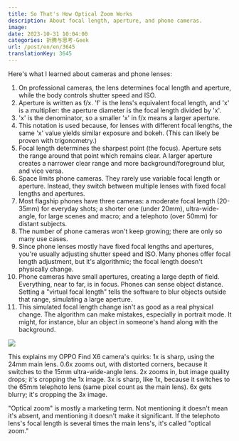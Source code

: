 ```yaml
---
title: So That's How Optical Zoom Works
description: About focal length, aperture, and phone cameras.
image:
date: 2023-10-31 10:04:00
categories: 折腾与思考-Geek
url: /post/en/en/3645
translationKey: 3645
---
```


Here's what I learned about cameras and phone lenses:

1.  On professional cameras, the lens determines focal length and aperture, while the body controls shutter speed and ISO.
2.  Aperture is written as f/x.  'f' is the lens's equivalent focal length, and 'x' is a multiplier: the aperture diameter is the focal length divided by 'x'.
3.  'x' is the denominator, so a smaller 'x' in f/x means a larger aperture.
4.  This notation is used because, for lenses with different focal lengths, the same 'x' value yields similar exposure and bokeh. (This can likely be proven with trigonometry.)
5.  Focal length determines the sharpest point (the focus). Aperture sets the range around that point which remains clear. A larger aperture creates a narrower clear range and more background/foreground blur, and vice versa.
6.  Space limits phone cameras. They rarely use variable focal length or aperture. Instead, they switch between multiple lenses with fixed focal lengths and apertures.
7.  Most flagship phones have three cameras: a moderate focal length (20-35mm) for everyday shots; a shorter one (under 20mm), ultra-wide-angle, for large scenes and macro; and a telephoto (over 50mm) for distant subjects.
8.  The number of phone cameras won't keep growing; there are only so many use cases.
9.  Since phone lenses mostly have fixed focal lengths and apertures, you're usually adjusting shutter speed and ISO. Many phones offer focal length adjustment, but it's algorithmic; the focal length doesn't physically change.
10. Phone cameras have small apertures, creating a large depth of field. Everything, near to far, is in focus. Phones can sense object distance. Setting a "virtual focal length" tells the software to blur objects outside that range, simulating a large aperture.
11. This simulated focal length change isn't as good as a real physical change. The algorithm can make mistakes, especially in portrait mode. It might, for instance, blur an object in someone's hand along with the background.

![](https://cdn.victor42.work/posts/2023-10/mmexport1698715415549.jpg)

This explains my OPPO Find X6 camera's quirks: 1x is sharp, using the 24mm main lens. 0.6x zooms out, with distorted corners, because it switches to the 15mm ultra-wide-angle lens. 2x zooms in, but image quality drops; it's cropping the 1x image. 3x is sharp, like 1x, because it switches to the 65mm telephoto lens (same pixel count as the main lens). 6x gets blurry; it's cropping the 3x image.

"Optical zoom" is mostly a marketing term. Not mentioning it doesn't mean it's absent, and mentioning it doesn't make it significant. If the telephoto lens's focal length is several times the main lens's, it's called "optical zoom."
